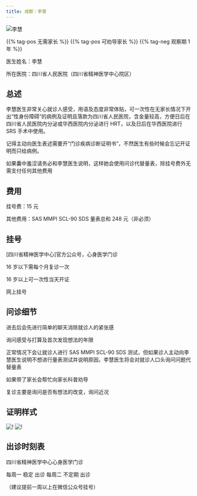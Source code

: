 ```yaml
---
title: 成都｜李慧
---
```


![李慧](images/doctor/li-hui.jpg)

{{% tag-pos 无需家长 %}} {{% tag-pos 可劝导家长 %}}
{{% tag-neg 观察期 1 年 %}}

医生姓名：李慧

所在医院：四川省人民医院（四川省精神医学中心院区）

## 总述

李慧医生非常关心就诊人感受，用语及态度非常体贴，可一次性在无家长情况下开出“性身份障碍”的病例及证明且落款为四川省人民医院，含金量较高，方便日后在四川省人民医院内分泌或华西医院内分泌进行 HRT，以及日后在华西医院进行 SRS 手术中使用。

记得主动向医生表述需要开“门诊疾病诊断证明书”，不然医生有些时候会忘记开证明而只给病例。

如果囊中羞涩请务必和李慧医生说明，这样她会使用问诊代替量表，除挂号费外无需支付任何其他费用

## 费用

挂号费：15 元

其他费用：SAS MMPI SCL-90 SDS 量表总和 248 元（非必须）

## 挂号

[四川省精神医学中心]官方公众号，心身医学门诊

16 岁以下需每个月复诊一次

16 岁以上可一次性当天开证

网上挂号

## 问诊细节

进去后会先进行简单的聊天消除就诊人的紧张感

询问感受与打算及首次发现想法的年限

正常情况下会让就诊人进行 SAS MMPI SCL-90 SDS 测试，但如果诊人主动向李慧医生说明不想进行量表测试并说明原因，李慧医生将会对就诊人口头询问问题代替量表

如果带了家长会帮忙向家长科普劝导

复诊主要是询问是否有想法的改变，询问近况

## 证明样式

![!](images/doctor/li-hui-bl.jpg)
![!](images/doctor/li-hui-zm.jpg)

## 出诊时刻表

四川省精神医学中心心身医学门诊

每周一 稳定 出诊
每周二 不定期 出诊

（建议提前一周以上在微信公众号挂号）
